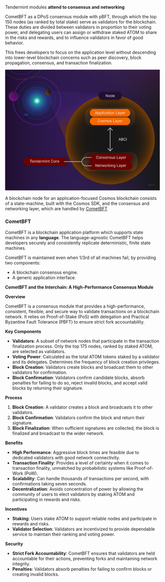 Tendermint modules **attend to consensus and networking**



   CometBFT as a DPoS consensus module with pBFT, through which the top 150 nodes (as ranked by total stake) serve as validators for the blockchain. These duties are divided between validators in proportion to their voting power, and delegating users can assign or withdraw staked ATOM to share in the risks and rewards, and to influence validators in favor of good behavior.


This frees developers to focus on the application level without descending into lower-level blockchain concerns such as peer discovery, block propagation, consensus, and transaction finalization.


![alt text](image.png)

A blockchain node for an application-focused Cosmos blockchain consists of a state-machine, built with the Cosmos SDK, and the consensus and networking layer, which are handled by [CometBFT](https://docs.cometbft.com/v0.37/)


### CometBFT
CometBFT is a blockchain application platform which supports state machines in any **language**. The language-agnostic CometBFT helps developers securely and consistently replicate deterministic, finite state machines.

CometBFT is maintained even when 1/3rd of all machines fail, by providing two components:

- A blockchain consensus engine.
- A generic application interface.

**CometBFT and the Interchain: A High-Performance Consensus Module**

**Overview**

CometBFT is a consensus module that provides a high-performance, consistent, flexible, and secure way to validate transactions on a blockchain network. It relies on Proof-of-Stake (PoS) with delegation and Practical Byzantine Fault Tolerance (PBFT) to ensure strict fork accountability.

**Key Components**

-   **Validators**: A subset of network nodes that participate in the transaction finalization process. Only the top 175 nodes, ranked by staked ATOM, are selected as validators.
-   **Voting Power**: Calculated as the total ATOM tokens staked by a validator and its delegates. Determines the frequency of block creation privileges.
-   **Block Creation**: Validators create blocks and broadcast them to other validators for confirmation.
-   **Block Confirmation**: Validators confirm candidate blocks, absorb penalties for failing to do so, reject invalid blocks, and accept valid blocks by returning their signature.

**Process**

1.  **Block Creation**: A validator creates a block and broadcasts it to other validators.
2.  **Block Confirmation**: Validators confirm the block and return their signature.
3.  **Block Finalization**: When sufficient signatures are collected, the block is finalized and broadcast to the wider network.

**Benefits**

-   **High Performance**: Aggressive block times are feasible due to dedicated validators with good network connectivity.
-   **Transaction Finality**: Provides a level of certainty when it comes to transaction finality, unmatched by probabilistic systems like Proof-of-Work (PoW).
-   **Scalability**: Can handle thousands of transactions per second, with confirmations taking seven seconds.
-   **Decentralization**: Avoids concentration of power by allowing the community of users to elect validators by staking ATOM and participating in rewards and risks.

**Incentives**

-   **Staking**: Users stake ATOM to support reliable nodes and participate in rewards and risks.
-   **Validator Selection**: Validators are incentivized to provide dependable service to maintain their ranking and voting power.

**Security**

-   **Strict Fork Accountability**: CometBFT ensures that validators are held accountable for their actions, preventing forks and maintaining network integrity.
-   **Penalties**: Validators absorb penalties for failing to confirm blocks or creating invalid blocks.
